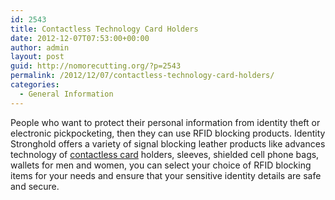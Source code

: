 ```yaml
---
id: 2543
title: Contactless Technology Card Holders
date: 2012-12-07T07:53:00+00:00
author: admin
layout: post
guid: http://nomorecutting.org/?p=2543
permalink: /2012/12/07/contactless-technology-card-holders/
categories:
  - General Information
---
```

People who want to protect their personal information from identity theft or electronic pickpocketing, then they can use RFID blocking products. Identity Stronghold offers a variety of signal blocking leather products like advances technology of [contactless card](http://www.idstronghold.com/) holders, sleeves, shielded cell phone bags, wallets for men and women, you can select your choice of RFID blocking items for your needs and ensure that your sensitive identity details are safe and secure.